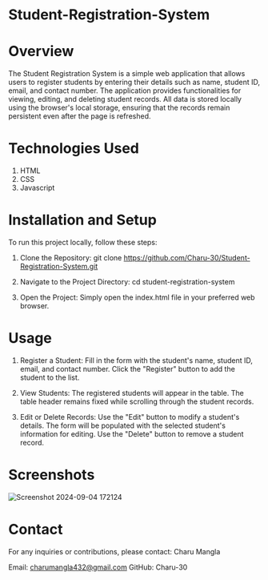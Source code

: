 # Student-Registration-System

# Overview
The Student Registration System is a simple web application that allows users to register students by entering their details such as name, student ID, email, and contact number. The application provides functionalities for viewing, editing, and deleting student records. All data is stored locally using the browser's local storage, ensuring that the records remain persistent even after the page is refreshed.

# Technologies Used
1. HTML
2. CSS
3. Javascript

# Installation and Setup
To run this project locally, follow these steps:

1. Clone the Repository:
   git clone https://github.com/Charu-30/Student-Registration-System.git
   
3. Navigate to the Project Directory:
   cd student-registration-system

4. Open the Project:
   Simply open the index.html file in your preferred web browser.

# Usage
1. Register a Student:
   Fill in the form with the student's name, student ID, email, and contact number.
   Click the "Register" button to add the student to the list.
   
2. View Students:
   The registered students will appear in the table.
   The table header remains fixed while scrolling through the student records.
   
3. Edit or Delete Records:
   Use the "Edit" button to modify a student's details. The form will be populated with the selected student's information for editing.
   Use the "Delete" button to remove a student record.

# Screenshots

![Screenshot 2024-09-04 172124](https://github.com/user-attachments/assets/ef7de8ba-6577-44c1-83a5-29310642f8c3)

# Contact
  For any inquiries or contributions, please contact:
  Charu Mangla
  
  Email: charumangla432@gmail.com
  GitHub: Charu-30

